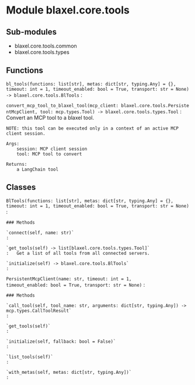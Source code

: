 Module blaxel.core.tools
========================

Sub-modules
-----------
* blaxel.core.tools.common
* blaxel.core.tools.types

Functions
---------

`bl_tools(functions: list[str], metas: dict[str, typing.Any] = {}, timeout: int = 1, timeout_enabled: bool = True, transport: str = None) ‑> blaxel.core.tools.BlTools`
:   

`convert_mcp_tool_to_blaxel_tool(mcp_client: blaxel.core.tools.PersistentMcpClient, tool: mcp.types.Tool) ‑> blaxel.core.tools.types.Tool`
:   Convert an MCP tool to a blaxel tool.
    
    NOTE: this tool can be executed only in a context of an active MCP client session.
    
    Args:
        session: MCP client session
        tool: MCP tool to convert
    
    Returns:
        a LangChain tool

Classes
-------

`BlTools(functions: list[str], metas: dict[str, typing.Any] = {}, timeout: int = 1, timeout_enabled: bool = True, transport: str = None)`
:   

    ### Methods

    `connect(self, name: str)`
    :

    `get_tools(self) ‑> list[blaxel.core.tools.types.Tool]`
    :   Get a list of all tools from all connected servers.

    `initialize(self) ‑> blaxel.core.tools.BlTools`
    :

`PersistentMcpClient(name: str, timeout: int = 1, timeout_enabled: bool = True, transport: str = None)`
:   

    ### Methods

    `call_tool(self, tool_name: str, arguments: dict[str, typing.Any]) ‑> mcp.types.CallToolResult`
    :

    `get_tools(self)`
    :

    `initialize(self, fallback: bool = False)`
    :

    `list_tools(self)`
    :

    `with_metas(self, metas: dict[str, typing.Any])`
    :